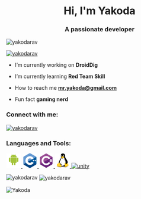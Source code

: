 <h1 align="center">Hi, I'm Yakoda</h1>
<h3 align="center">A passionate developer</h3>

<p align="left"> <img src="https://komarev.com/ghpvc/?username=yakodarav&label=Profile%20views&color=0e75b6&style=flat" alt="yakodarav" /> </p>

<p align="left"> <a href="https://github.com/ryo-ma/github-profile-trophy"><img src="https://github-profile-trophy.vercel.app/?username=yakodarav" alt="yakodarav" /></a> </p>

- I’m currently working on **DroidDig**

- I’m currently learning **Red Team Skill**

- How to reach me **mr.yakoda@gmail.com**

- Fun fact **gaming nerd**

<h3 align="left">Connect with me:</h3>
<p align="left">
<a href="https://www.leetcode.com/yakodarav" target="blank"><img align="center" src="https://raw.githubusercontent.com/rahuldkjain/github-profile-readme-generator/master/src/images/icons/Social/leet-code.svg" alt="yakodarav" height="30" width="40" /></a>
</p>

<h3 align="left">Languages and Tools:</h3>
<p align="left"> <a href="https://developer.android.com" target="_blank" rel="noreferrer"> <img src="https://raw.githubusercontent.com/devicons/devicon/master/icons/android/android-original-wordmark.svg" alt="android" width="40" height="40"/> </a> <a href="https://www.w3schools.com/cpp/" target="_blank" rel="noreferrer"> <img src="https://raw.githubusercontent.com/devicons/devicon/master/icons/cplusplus/cplusplus-original.svg" alt="cplusplus" width="40" height="40"/> </a> <a href="https://www.w3schools.com/cs/" target="_blank" rel="noreferrer"> <img src="https://raw.githubusercontent.com/devicons/devicon/master/icons/csharp/csharp-original.svg" alt="csharp" width="40" height="40"/> </a> <a href="https://www.linux.org/" target="_blank" rel="noreferrer"> <img src="https://raw.githubusercontent.com/devicons/devicon/master/icons/linux/linux-original.svg" alt="linux" width="40" height="40"/> </a> <a href="https://unity.com/" target="_blank" rel="noreferrer"> <img src="https://www.vectorlogo.zone/logos/unity3d/unity3d-icon.svg" alt="unity" width="40" height="40"/> </a> </p>

<p><img align="left" src="https://github-readme-stats.vercel.app/api/top-langs?username=yakodarav&show_icons=true&locale=en&layout=compact" alt="yakodarav" /></p>

<p>&nbsp;<img align="center" src="https://github-readme-stats.vercel.app/api?username=yakodarav&show_icons=true&locale=en" alt="yakodarav" /></p>

<p><img align="center" src="https://github-readme-streak-stats.herokuapp.com/?user=YakodaRav&" alt="Yakoda" /></p>

